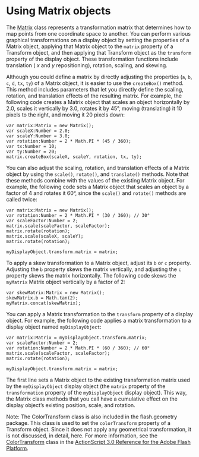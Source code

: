 # Using Matrix objects

<div>

The <a
href="http://help.adobe.com/en_US/FlashPlatform/reference/actionscript/3/flash/geom/Matrix.html"
target="_self">Matrix</a> class represents a transformation matrix that
determines how to map points from one coordinate space to another. You can
perform various graphical transformations on a display object by setting the
properties of a Matrix object, applying that Matrix object to the `matrix`
property of a Transform object, and then applying that Transform object as the
`transform` property of the display object. These transformation functions
include translation ( _x_ and _y_ repositioning), rotation, scaling, and
skewing.

Although you could define a matrix by directly adjusting the properties (`a`,
`b`, `c`, `d`, `tx`, `ty`) of a Matrix object, it is easier to use the
`createBox()` method. This method includes parameters that let you directly
define the scaling, rotation, and translation effects of the resulting matrix.
For example, the following code creates a Matrix object that scales an object
horizontally by 2.0, scales it vertically by 3.0, rotates it by 45°, moving
(translating) it 10 pixels to the right, and moving it 20 pixels down:

    var matrix:Matrix = new Matrix();
    var scaleX:Number = 2.0;
    var scaleY:Number = 3.0;
    var rotation:Number = 2 * Math.PI * (45 / 360);
    var tx:Number = 10;
    var ty:Number = 20;
    matrix.createBox(scaleX, scaleY, rotation, tx, ty);

You can also adjust the scaling, rotation, and translation effects of a Matrix
object by using the `scale()`, `rotate()`, and `translate()` methods. Note that
these methods combine with the values of the existing Matrix object. For
example, the following code sets a Matrix object that scales an object by a
factor of 4 and rotates it 60°, since the `scale()` and `rotate()` methods are
called twice:

    var matrix:Matrix = new Matrix();
    var rotation:Number = 2 * Math.PI * (30 / 360); // 30°
    var scaleFactor:Number = 2;
    matrix.scale(scaleFactor, scaleFactor);
    matrix.rotate(rotation);
    matrix.scale(scaleX, scaleY);
    matrix.rotate(rotation);

    myDisplayObject.transform.matrix = matrix;

To apply a skew transformation to a Matrix object, adjust its `b` or `c`
property. Adjusting the `b` property skews the matrix vertically, and adjusting
the `c` property skews the matrix horizontally. The following code skews the
`myMatrix` Matrix object vertically by a factor of 2:

    var skewMatrix:Matrix = new Matrix();
    skewMatrix.b = Math.tan(2);
    myMatrix.concat(skewMatrix);

You can apply a Matrix transformation to the `transform` property of a display
object. For example, the following code applies a matrix transformation to a
display object named `myDisplayObject`:

    var matrix:Matrix = myDisplayObject.transform.matrix;
    var scaleFactor:Number = 2;
    var rotation:Number = 2 * Math.PI * (60 / 360); // 60°
    matrix.scale(scaleFactor, scaleFactor);
    matrix.rotate(rotation);

    myDisplayObject.transform.matrix = matrix;

The first line sets a Matrix object to the existing transformation matrix used
by the `myDisplayObject` display object (the `matrix` property of the
`transformation` property of the `myDisplayObject` display object). This way,
the Matrix class methods that you call have a cumulative effect on the display
object’s existing position, scale, and rotation.

<div>

Note: The ColorTransform class is also included in the flash.geometry package.
This class is used to set the `colorTransform` property of a Transform object.
Since it does not apply any geometrical transformation, it is not discussed, in
detail, here. For more information, see the <a
href="http://help.adobe.com/en_US/FlashPlatform/reference/actionscript/3/flash/geom/ColorTransform.html"
target="_self">ColorTransform</a> class in the <a
href="http://help.adobe.com/en_US/FlashPlatform/reference/actionscript/3/flash/geom/ColorTransform.html"
target="_self">ActionScript 3.0 Reference for the Adobe Flash Platform</a>.

</div>

</div>
